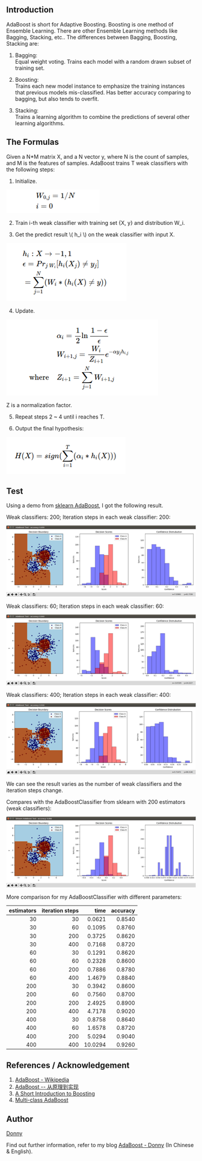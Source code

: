 
## Introduction

AdaBoost is short for Adaptive Boosting. Boosting is one method of Ensemble Learning. There are other Ensemble Learning methods like Bagging, Stacking, etc.. The differences between Bagging, Boosting, Stacking are:

1. Bagging:  
   Equal weight voting. Trains each model with a random drawn subset of training set.

2. Boosting:  
   Trains each new model instance to emphasize the training instances that previous models mis-classified. Has better accuracy comparing to bagging, but also tends to overfit.

3. Stacking:  
   Trains a learning algorithm to combine the predictions of several other learning algorithms.

## The Formulas

Given a N*M matrix X, and a N vector y, where N is the count of samples, and M is the features of samples. AdaBoost trains T weak classifiers with the following steps:

1. Initialize.

![F-1-1 Initialization](doc/img/F-1-1.png)

2. Train i-th weak classifier with training set {X, y} and distribution W_i.

3. Get the predict result \\( h_i \\) on the weak classifier with input X.

![F-1-2 Predict Inputs](doc/img/F-1-2.png)

4. Update.

![F-1-3 Update](doc/img/F-1-3.png)

Z is a normalization factor.

5. Repeat steps 2 ~ 4 until i reaches T.

6. Output the final hypothesis:

![F-1-4 Output](doc/img/F-1-4.png)

## Test

Using a demo from [sklearn AdaBoost](http://scikit-learn.org/stable/modules/generated/sklearn.ensemble.AdaBoostClassifier.html), I got the following result.

Weak classifiers: 200; Iteration steps in each weak classifier: 200:

![Result of my AdaBoost, 200-200](doc/img/result-200-200.png)

Weak classifiers: 60; Iteration steps in each weak classifier: 60:

![Result of my AdaBoost, 60-60](doc/img/result-60-60.png)

Weak classifiers: 400; Iteration steps in each weak classifier: 400:

![Result of my AdaBoost, 400-400](doc/img/result-400-400.png)

We can see the result varies as the number of weak classifiers and the iteration steps change.

Compares with the AdaBoostClassifier from sklearn with 200 estimators (weak classifiers):

![Result of sklearn AdaBoost, 200](doc/img/result-sklearn.png)

More comparison for my AdaBoostClassifier with different parameters:

| estimators | iteration steps |  time | accuracy |
|-----------:|----------------:|------:|---------:|
|30          |30               | 0.0621|0.8540    |
|30          |60               | 0.1095|0.8760    |
|30          |200              | 0.3725|0.8620    |
|30          |400              | 0.7168|0.8720    |
|60          |30               | 0.1291|0.8620    |
|60          |60               | 0.2328|0.8600    |
|60          |200              | 0.7886|0.8780    |
|60          |400              | 1.4679|0.8840    |
|200         |30               | 0.3942|0.8600    |
|200         |60               | 0.7560|0.8700    |
|200         |200              | 2.4925|0.8900    |
|200         |400              | 4.7178|0.9020    |
|400         |30               | 0.8758|0.8640    |
|400         |60               | 1.6578|0.8720    |
|400         |200              | 5.0294|0.9040    |
|400         |400              |10.0294|0.9260    |

## References / Acknowledgement

1. [AdaBoost - Wikipedia](https://en.wikipedia.org/wiki/AdaBoost)
2. [AdaBoost -- 从原理到实现](https://blog.csdn.net/Dark_Scope/article/details/14103983)
3. [A Short Introduction to Boosting](https://cseweb.ucsd.edu/~yfreund/papers/IntroToBoosting.pdf)
4. [Multi-class AdaBoost](https://web.stanford.edu/~hastie/Papers/samme.pdf)

## Author
[Donny](https://github.com/Donny-Hikari)

Find out further information, refer to my blog [AdaBoost - Donny](http://konno-yuuki.com/blog/posts/machinelearning/2018/654416/) (In Chinese & English).

